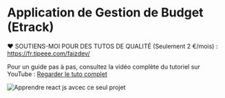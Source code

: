 # Application de Gestion de Budget (Etrack)

❤️ SOUTIENS-MOI POUR DES TUTOS DE QUALITÉ (Seulement 2 €/mois) :  https://fr.tipeee.com/faizdev/

Pour un guide pas à pas, consultez la vidéo complète du tutoriel sur YouTube :
[Regarder le tuto complet]([https://youtu.be/9FQD7AMP5n8](https://youtu.be/jzN-Do26Umw))

![Apprendre react js avcec ce  seul projet](https://github.com/user-attachments/assets/b942d414-2637-4bba-9510-65d3ba259aa0)

